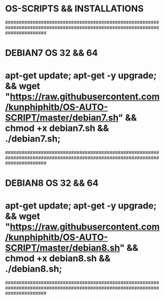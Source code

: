 # OS-SCRIPTS && INSTALLATIONS

###############################################################################################################################

# DEBIAN7  OS 32 && 64
# apt-get update; apt-get -y upgrade; && wget "https://raw.githubusercontent.com/kunphiphitb/OS-AUTO-SCRIPT/master/debian7.sh" && chmod +x debian7.sh && ./debian7.sh;

###############################################################################################################################

# DEBIAN8  OS 32 && 64
# apt-get update; apt-get -y upgrade; && wget "https://raw.githubusercontent.com/kunphiphitb/OS-AUTO-SCRIPT/master/debian8.sh" && chmod +x debian8.sh && ./debian8.sh;

###############################################################################################################################
